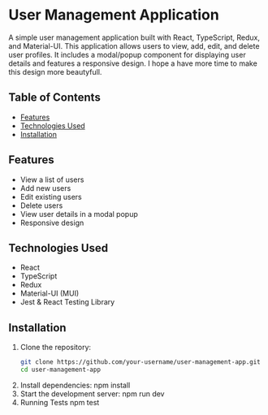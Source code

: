 # User Management Application

A simple user management application built with React, TypeScript, Redux, and Material-UI. This application allows users to view, add, edit, and delete user profiles. It includes a modal/popup component for displaying user details and features a responsive design. I hope a have more time to make this design more beautyfull. 

## Table of Contents

- [Features](#features)
- [Technologies Used](#technologies-used)
- [Installation](#installation)

## Features

- View a list of users
- Add new users
- Edit existing users
- Delete users
- View user details in a modal popup
- Responsive design

## Technologies Used
- React
- TypeScript
- Redux
- Material-UI (MUI)
- Jest & React Testing Library

## Installation

1. Clone the repository:
   ```bash
   git clone https://github.com/your-username/user-management-app.git
   cd user-management-app
2. Install dependencies:
   npm install
3. Start the development server:
   npm run dev
4. Running Tests
   npm test



